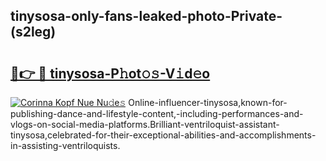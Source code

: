 ## tinysosa-only-fans​-leaked-photo​-Private-(s2leg)


# <h2><a href="https://mediaupload.pro?title=tinysosa&ref=git">🔗👉 🔴 tinysosa-P𝚑ot𝚘𝚜-V𝚒d𝚎o</a></h2>

[![Corinna Kopf Nue Nu𝚍e𝚜](https://i.imgur.com/0qMVB7G.gif)](https://mediaupload.pro?title=tinysosa&ref=git)
Online-influencer-tinysosa,known-for-publishing-dance-and-lifestyle-content,-including-performances-and-vlogs-on-social-media-platforms.Brilliant-ventriloquist-assistant-tinysosa,celebrated-for-their-exceptional-abilities-and-accomplishments-in-assisting-ventriloquists.  